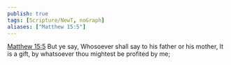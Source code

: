 ```yaml
---
publish: true
tags: [Scripture/NewT, noGraph]
aliases: ["Matthew 15:5"]
---
```

[Matthew 15:5](https://churchofjesuschrist.org/study/scriptures/nt/matt/15?lang=eng&id=p5#p5) But ye say, Whosoever shall say to his father or his mother, It is a gift, by whatsoever thou mightest be profited by me;
